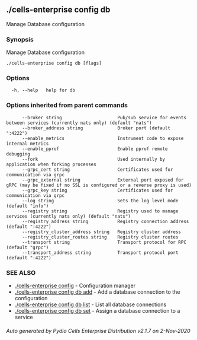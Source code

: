 ## ./cells-enterprise config db

Manage Database configuration

### Synopsis

Manage Database configuration

```
./cells-enterprise config db [flags]
```

### Options

```
  -h, --help   help for db
```

### Options inherited from parent commands

```
      --broker string                     Pub/sub service for events between services (currently nats only) (default "nats")
      --broker_address string             Broker port (default ":4222")
      --enable_metrics                    Instrument code to expose internal metrics
      --enable_pprof                      Enable pprof remote debugging
      --fork                              Used internally by application when forking processes
      --grpc_cert string                  Certificates used for communication via grpc
      --grpc_external string              External port exposed for gRPC (may be fixed if no SSL is configured or a reverse proxy is used)
      --grpc_key string                   Certificates used for communication via grpc
      --log string                        Sets the log level mode (default "info")
      --registry string                   Registry used to manage services (currently nats only) (default "nats")
      --registry_address string           Registry connection address (default ":4222")
      --registry_cluster_address string   Registry cluster address
      --registry_cluster_routes string    Registry cluster routes
      --transport string                  Transport protocol for RPC (default "grpc")
      --transport_address string          Transport protocol port (default ":4222")
```

### SEE ALSO

* [./cells-enterprise config](./cells-enterprise-config)	 - Configuration manager
* [./cells-enterprise config db add](./cells-enterprise-config-db-add)	 - Add a database connection to the configuration
* [./cells-enterprise config db list](./cells-enterprise-config-db-list)	 - List all database connections
* [./cells-enterprise config db set](./cells-enterprise-config-db-set)	 - Assign a database connection to a service

###### Auto generated by Pydio Cells Enterprise Distribution v2.1.7 on 2-Nov-2020
